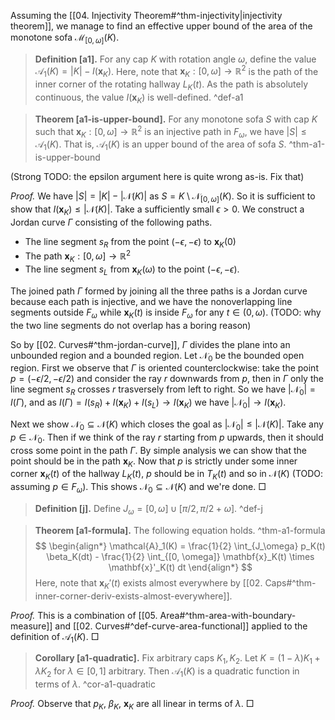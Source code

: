 Assuming the [[04. Injectivity Theorem#^thm-injectivity|injectivity theorem]], we manage to find an effective upper bound of the area of the monotone sofa $\mathcal{M}_{[0, \omega]}(K)$.

> __Definition [a1].__ For any cap $K$ with rotation angle $\omega$, define the value $\mathcal{A}_1(K) = |K| - I(\mathbf{x}_K)$. Here, note that $\mathbf{x}_K : [0, \omega] \to \mathbb{R}^2$ is the path of the inner corner of the rotating hallway $L_{K}(t)$. As the path is absolutely continuous, the value $I(\mathbf{x}_K)$ is well-defined. ^def-a1

> __Theorem [a1-is-upper-bound].__ For any monotone sofa $S$ with cap $K$ such that $\mathbf{x}_K : [0, \omega] \to \mathbb{R}^2$ is an injective path in $F_\omega$, we have $|S| \leq \mathcal{A}_1(K)$. That is, $\mathcal{A}_1(K)$ is an upper bound of the area of sofa $S$. ^thm-a1-is-upper-bound

(Strong TODO: the epsilon argument here is quite wrong as-is. Fix that)

_Proof._ We have $|S| = |K| - |\mathcal{N}(K)|$ as $S = K \setminus \mathcal{N}_{[0, \omega]}(K)$. So it is sufficient to show that $I(\mathbf{x}_K) \leq |\mathcal{N}(K)|$. Take a sufficiently small $\epsilon > 0$. We construct a Jordan curve $\Gamma$ consisting of the following paths.

- The line segment $s_R$ from the point $(-\epsilon, -\epsilon)$ to $\mathbf{x}_K(0)$
- The path $\mathbf{x}_K : [0, \omega] \to \mathbb{R}^2$
- The line segment $s_L$ from $\mathbf{x}_K(\omega)$ to the point $(-\epsilon, -\epsilon)$.

The joined path $\Gamma$ formed by joining all the three paths is a Jordan curve because each path is injective, and we have the nonoverlapping line segments outside $F_\omega$ while $\mathbf{x}_K(t)$ is inside $F_\omega$ for any $t \in (0, \omega)$. (TODO: why the two line segments do not overlap has a boring reason)

So by [[02. Curves#^thm-jordan-curve]], $\Gamma$ divides the plane into an unbounded region and a bounded region. Let $\mathcal{N}_0$ be the bounded open region. First we observe that $\Gamma$ is oriented counterclockwise: take the point $p = (-\epsilon/2, -\epsilon/2)$ and consider the ray $r$ downwards from $p$, then in $\Gamma$ only the line segment $s_R$ crosses $r$ trasversely from left to right. So we have $\left| \mathcal{N}_0 \right| = I(\Gamma)$, and as $I(\Gamma) = I(s_R) + I(\mathbf{x}_K) + I(s_L) \to I(\mathbf{x}_K)$ we have $\left| \mathcal{N}_0 \right| \to I(\mathbf{x}_K)$. 

Next we show $\mathcal{N}_0 \subseteq \mathcal{N}(K)$ which closes the goal as $\left| \mathcal{N}_0 \right| \leq \left| \mathcal{N}(K) \right|$. Take any $p \in \mathcal{N}_0$. Then if we think of the ray $r$ starting from $p$ upwards, then it should cross some point in the path $\Gamma$. By simple analysis we can show that the point should be in the path $\mathbf{x}_K$. Now that $p$ is strictly under some inner corner $\mathbf{x}_K(t)$ of the hallway $L_K(t)$, $p$ should be in $T_K(t)$ and so in $\mathcal{N}(K)$ (TODO: assuming $p \in F_\omega$). This shows $\mathcal{N}_0 \subseteq \mathcal{N}(K)$ and we're done. □

> __Definition [j].__ Define $J_\omega = [0, \omega] \cup [\pi/2, \pi/2 + \omega]$. ^def-j

> __Theorem [a1-formula].__ The following equation holds. ^thm-a1-formula
> $$
\begin{align*}
\mathcal{A}_1(K) = \frac{1}{2} \int_{J_\omega} p_K(t) \beta_K(dt) - 
\frac{1}{2} \int_{[0, \omega]} \mathbf{x}_K(t) \times \mathbf{x}'_K(t) dt
\end{align*}
$$
> Here, note that $\mathbf{x}_K'(t)$ exists almost everywhere by [[02. Caps#^thm-inner-corner-deriv-exists-almost-everywhere]].

_Proof._ This is a combination of [[05. Area#^thm-area-with-boundary-measure]] and [[02. Curves#^def-curve-area-functional]] applied to the definition of $\mathcal{A}_1(K)$. □

> __Corollary [a1-quadratic].__ Fix arbitrary caps $K_1, K_2$. Let $K = (1-\lambda) K_1 + \lambda K_2$ for $\lambda \in [0, 1]$ arbitrary. Then $\mathcal{A}_1(K)$ is a quadratic function in terms of $\lambda$. ^cor-a1-quadratic

_Proof._ Observe that $p_K$, $\beta_K$, $\mathbf{x}_K$ are all linear in terms of $\lambda$. □